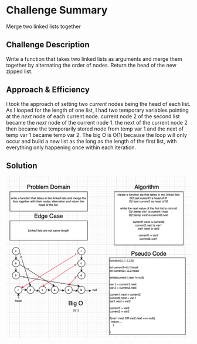 # Challenge Summary
<!-- Short summary or background information -->
Merge two linked lists together

## Challenge Description
<!-- Description of the challenge -->
Write a function that takes two linked lists as arguments and merge them together by alternating the order of nodes. Return the head of the new zipped list.

## Approach & Efficiency
<!-- What approach did you take? Why? What is the Big O space/time for this approach? -->

I took the approach of setting two *current* nodes being the head of each list. As I looped for the length of one list, I had two temporary variables pointing at the *next* node of each current node. current node 2 of the second list became the *next* node of the current node 1. the next of the current node 2 then became the temporarily stored node from temp var 1 and the next of temp var 1 became temp var 2. The big O is O(1) because the loop will only occur and build a new list as the long as the length of the first list, with everything only happening once within each iteration.

## Solution
<!-- Embedded whiteboard image -->

![whiteboard](cc8.png)
